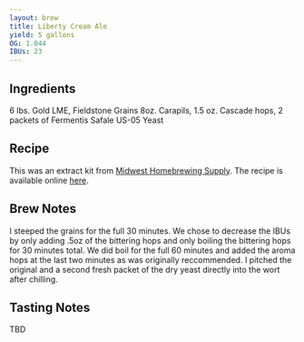 ```yaml
---
layout: brew
title: Liberty Cream Ale
yield: 5 gallons
OG: 1.044
IBUs: 23
---
```


## Ingredients
6 lbs. Gold LME, Fieldstone Grains 8oz. Carapils, 1.5 oz. Cascade hops, 2 packets of Fermentis Safale US-05 Yeast

## Recipe
This was an extract kit from [Midwest Homebrewing Supply](https://www.midwestsupplies.com).  The recipe is available online [here](https://www.midwestsupplies.com/downloads/dl/file/id/153/product/7884/liberty_cream_ale_all_grain_kit.pdf).

## Brew Notes
I steeped the grains for the full 30 minutes. We chose to decrease the IBUs by only adding .5oz of the bittering hops and only boiling the bittering hops for 30 minutes total. We did boil for the full 60 minutes and added the aroma hops at the last two minutes as was originally reccommended. I pitched the original and a second fresh packet of the dry yeast directly into the wort after chilling.

## Tasting Notes
TBD
